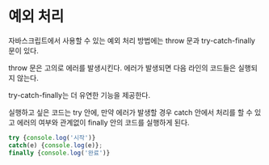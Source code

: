 # 예외 처리

자바스크립트에서 사용할 수 있는 예외 처리 방법에는 throw 문과 try-catch-finally 문이 있다.

throw 문은 고의로 에러를 발생시킨다.
에러가 발생되면 다음 라인의 코드들은 실행되지 않는다.

try-catch-finally는 더 유연한 기능을 제공한다.

실행하고 싶은 코드는 try 안에, 만약 에러가 발생할 경우 catch 안에서 처리를 할 수 있고 에러의 여부와 관계없이 finally 안의 코드를 실행하게 된다.

```JavaScript
try {console.log('시작')}
catch(e) {console.log(e)};
finally {console.log('완료')}
```
